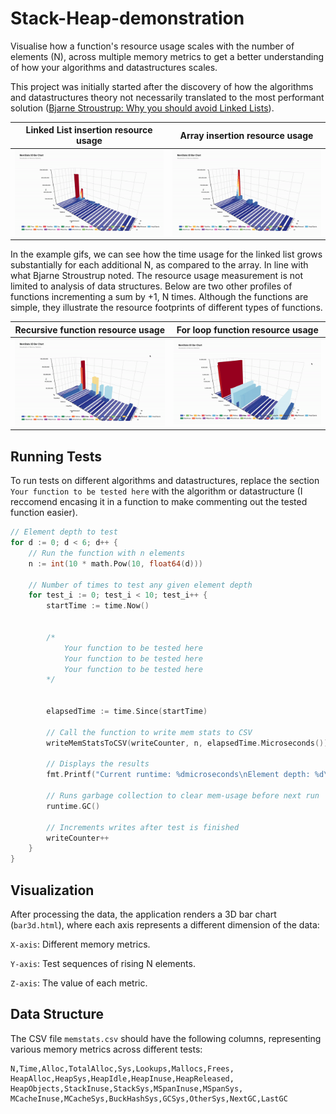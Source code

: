 # Stack-Heap-demonstration
Visualise how a function's resource usage scales with the number of elements (N), across multiple memory metrics to get a better understanding of how your algorithms and datastructures scales. 

This project was initially started after the discovery of how the algorithms and datastructures theory not necessarily translated to the most performant solution ([Bjarne Stroustrup: Why you should avoid Linked Lists](https://www.youtube.com/watch?v=YQs6IC-vgmo&t=1s)).  

Linked List insertion resource usage   |   Array insertion resource usage
:-------------------------:|:-------------------------:
![Illustration Linked List insertion resource growth with N](/Linked-list-insertion.gif)  |  ![Illustration Array insertion resource growth with N](/Array-insertion.gif)


In the example gifs, we can see how the time usage for the linked list grows substantially for each additional N, as compared to the array. In line with what Bjarne Stroustrup noted. The resource usage measurement is not limited to analysis of data structures. Below are two other profiles of functions incrementing a sum by +1, N times. Although the functions are simple, they illustrate the resource footprints of different types of functions. 


Recursive function resource usage   |   For loop function resource usage
:-------------------------:|:-------------------------:
![Illustration Recursive resource growth with N](/Recursive-count.gif)  |  ![Illustration For loop resource growth with N](/For-count.gif)


## Running Tests
To run tests on different algorithms and datastructures, replace the section `Your function to be tested here` with the algorithm or datastructure (I reccomend encasing it in a function to make commenting out the tested function easier). 

```go
// Element depth to test
for d := 0; d < 6; d++ {
    // Run the function with n elements
    n := int(10 * math.Pow(10, float64(d)))

    // Number of times to test any given element depth
    for test_i := 0; test_i < 10; test_i++ {
        startTime := time.Now()


        /*
            Your function to be tested here
            Your function to be tested here
            Your function to be tested here
        */


        elapsedTime := time.Since(startTime)

        // Call the function to write mem stats to CSV
        writeMemStatsToCSV(writeCounter, n, elapsedTime.Microseconds())

        // Displays the results
        fmt.Printf("Current runtime: %dmicroseconds\nElement depth: %d\n\n", elapsedTime.Microseconds(), n)

        // Runs garbage collection to clear mem-usage before next run
        runtime.GC()

        // Increments writes after test is finished
        writeCounter++
    }
}
```

## Visualization
After processing the data, the application renders a 3D bar chart (`bar3d.html`), where each axis represents a different dimension of the data:

`X-axis`: Different memory metrics.

`Y-axis`: Test sequences of rising N elements.

`Z-axis`: The value of each metric.


## Data Structure
The CSV file `memstats.csv` should have the following columns, representing various memory metrics across different tests:
```
N,Time,Alloc,TotalAlloc,Sys,Lookups,Mallocs,Frees,
HeapAlloc,HeapSys,HeapIdle,HeapInuse,HeapReleased,
HeapObjects,StackInuse,StackSys,MSpanInuse,MSpanSys,
MCacheInuse,MCacheSys,BuckHashSys,GCSys,OtherSys,NextGC,LastGC
```